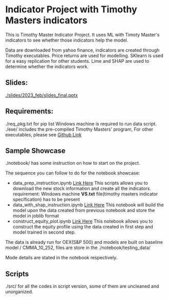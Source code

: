 # Indicator Project with Timothy Masters indicators

This is Timothy Master Indicator Project. It uses ML with Timoty Master's indicators to see whether those indicators help the model.

Data are downloaded from yahoo finance, indicators are created through Timothy executables. Price returns are used for modelling. SKlearn is used for a easy replication for other students. Lime and SHAP are used to determine whether the indicators work.

## Slides:

[./slides/2023_feb/slides_final.pptx](https://github.com/harrisyang611/timothy_indicator_project/blob/master/slides/2023_feb/slides_final.pptx)


## Requirements:

./req_pkg.txt for pip list
Windows machine is required to run data script.
    ./exe/ includes the pre-compiled Timothy Masters' program,
    For other executables, please see [Github Link](https://github.com/harrisyang611/timothy_master_indicator/tree/main/self_compiled)

## Sample Showcase

./notebook/ has some instruction on how to start on the project.

The sequence you can follow to do for the notebook showcase:
- data_prep_instruction.ipynb [Link Here](https://github.com/harrisyang611/timothy_indicator_project/blob/master/notebook/data_prep_instruction.ipynb)
    This scripts allows you to download the new stock information and create all the indicators.
    requirement: 
        Windows machine
        **VS.txt** file(timothy masters indicator specification) has to be present
- data_with_shap_instruction.ipynb [Link Here](https://github.com/harrisyang611/timothy_indicator_project/blob/master/notebook/model_with_shap_instruction.ipynb)
    This notebook will build the model upon the data created from previous notebook and store the model in joblib format
- construct_equity_plot.ipynb [Link Here](https://github.com/harrisyang611/timothy_indicator_project/blob/master/notebook/construct_equity_plot.ipynb)
    This notebook allows you to construct the equity profile using the data created in first step and model trained in second step.

The data is already run for OEX(S&P 500) and models are built on baseline model / CMMA_10_252, files are store in the ./notebook/testing_data/

Mode details are stated in the notebook respectively.


## Scripts

./src/ for all the codes in script version, some of them are uncleaned and unorganized. 
